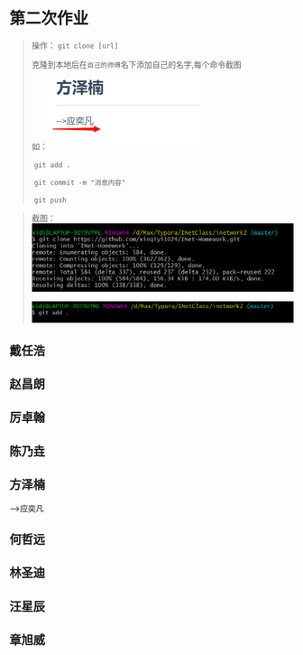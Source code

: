 # 第二次作业

> 操作： `git clone [url]`
>
> 克隆到本地后在`自己的师傅`名下添加自己的名字,每个命令截图
>
> 如：![image-20211019184834784](第二次作业.assets/image-20211019184834784.png)
>
> ​				`git add .`
>
> ​				`git commit -m "消息内容" `
>
> ​				`git push`

> 截图：![image-20211019184306109](第二次作业.assets/image-20211019184306109.png)
>
> ![image-20211019185241389](第二次作业.assets/image-20211019185241389.png)
>
> 

## 戴任浩





## 赵昌朗





## 厉卓翰





## 陈乃垚





## 方泽楠

-->应奕凡



## 何哲远





## 林圣迪





## 汪星辰







## 章旭威
